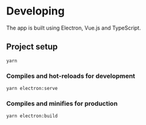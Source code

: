 # Developing

The app is built using Electron, Vue.js and TypeScript.

## Project setup

```
yarn
```

### Compiles and hot-reloads for development

```
yarn electron:serve
```

### Compiles and minifies for production

```
yarn electron:build
```
